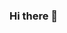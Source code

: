 ### Hi there 👋

<!--
**bb-jbp/bb-jbp** is a ✨ _special_ ✨ repository because its `README.md` (this file) appears on your GitHub profile.

Here are some ideas to get you started:

- 🔭 I’m currently working on MOONLANDER
- 🌱 I’m currently learning GIT
- 👯 I’m looking to collaborate on NOTHING
- 🤔 I’m looking for help with NOTHING YET
- 💬 Ask me about AZURE
- 📫 How to reach me: PEGIONS
- 😄 Pronouns: HE/HIM
- ⚡ Fun fact: LOTS
-->
